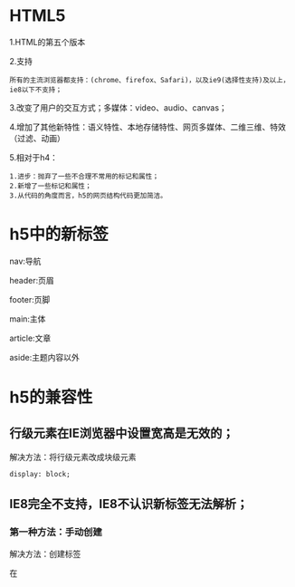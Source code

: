 # HTML5

1.HTML的第五个版本

2.支持

	所有的主流浏览器都支持：(chrome、firefox、Safari)，以及ie9(选择性支持)及以上，ie8以下不支持；

3.改变了用户的交互方式；多媒体：video、audio、canvas；

4.增加了其他新特性：语义特性、本地存储特性、网页多媒体、二维三维、特效（过滤、动画）

5.相对于h4：

	1.进步：抛弃了一些不合理不常用的标记和属性；
	2.新增了一些标记和属性；
	3.从代码的角度而言，h5的网页结构代码更加简洁。

# h5中的新标签

nav:导航

header:页眉

footer:页脚

main:主体

article:文章

aside:主题内容以外

# h5的兼容性

## 行级元素在IE浏览器中设置宽高是无效的；

解决方法：将行级元素改成块级元素

	display: block;

## IE8完全不支持，IE8不认识新标签无法解析；

### 第一种方法：手动创建

解决方法：创建标签

在<script>中```document.createElement("header")```;

但是，默认的标签都是行级元素；

解决方法：将行级元素改成块级元素

	display: block;

### 第二种方法：引入第三方插件

html5shiv.min.js:在默认的情况下，IE8及一下不支持H5，引入这个文件就可以做到兼容

	<script src="../js/html5shiv.min.js"></script>

# ***form表单中***

# h5中的新增属性

type属性:

	(值)
	email：验证邮箱
	tel:在移动端弹出数字键盘，让你只能输入数字的
	url:网址验证
	number:数字，max最大值，min最小值，value默认值
	search:框内有删除，更人性化的体验
	range:范围滑动条，max最大值，min最小值，value默认值（50）
	color:颜色识取
	date：日期(年月日)
	time:时间(时分秒)
	datetime:日期时间(大多数不支持，只有Safari支持)
	datetime-local:日期时间,大多数支持
	month:月份
	week:星期
	file:文件

placehoder属性:

	(值)
	提示文本

autofocus:自动获取焦点(没有值)

autocomplete:自动提示

	(值)
	on打开
	off关闭
	***必须提交过，必须有name属性(可以直接加在表单上)***

required:必须输入(没有值)

pattern:

	(值)
	正则表达式验证

***\*代表任意个，?代表0个或则1个，+代表一个或则多个;^开始，$结束***

multiple:选择多个文件、邮箱(没有值)

form:

	(值)
	表单的id
	表单元素并没有包含在form表单中,却需要和表单一起提交，给原表单设置一个id,设置表单的form="id"

# h5中新增的元素：

## datalist:创建选项列表(firefox不支持)

同样使用option设置选项：value具体的值，lable提示信息，辅助值

建立输入框与datalist相连：在input中添加list="datalist的id"

***如果type是网址，一定要加上：http://***

## keygen:加密(大多数浏览器不支持)

客户端：

	生成公钥和私钥
	提交时:信息+私钥>>二次密码

服务端：

	公钥
	二次加密的数据
	解密：使用收到的公钥解密数据

## output:只能显示，不能修改

语义性更强

***作用不大***

# h5中新增的事件

## oninput

监听当前指定元素的内容的改变：只要内容改变（添加、删除），就会触发这个事件监听器；

他与onkeyup和onkeydown的区别：

onkeyup:键盘弹起时触发；

onkeydown:键盘按下时触发。

## oninvalid

当验证不通过时触发。

自定义提示信息：```this.setCustomValidity(自定义信息)```;

# prograss

h5中新增了进度条;

max:最大值

value:当前值

## meter

度量器：衡量当前的进度值

high:规定的最大值

low:规定的最小值

max:最大值

min:最小值

value:当前值

# h5中的多媒体标签

之前：

embed：直接插入视频文件，本质是调用本机上安装的软件，有兼容性问题；

flash插件：安装flash，1.学习flash,增加成本；2.apple设备部支持flash

h5为了解决这个问题，添加了两个标签：

## audio音频

src:播放音频的路径

controls:音频播放器的控制器面板

autoplay:自动播放

loop:循环播放

## video视频

src:播放视频的路径

controls:视频播放器的控制器面板

autoplay:自动播放

loop:循环播放

width:宽度

height:高度

poster：当视频还没有完全下载或则用户还没点击播放前的默认显示时间。默认是视频的第一帧。

设置视频宽高是等比例设置，所以只需要设置width或者height

***重要***

soucer:因为浏览器支持的视频文件格式不一样，所以我们在添加视频时，需要考虑浏览器是否支持。我们可以准备多个视频文件，让浏览器自动选择

# h5中的DOM操作

## 获取元素的方法

1.索引（不直观）

	window.onload=function(){
		document.getElementsByTagName("li")/*获得的是一个数组*/
	}

2.querySelector(新增)

query:查询

selector:选择器

querySelector(传去选择器的名称)只能获取单个元素，如果获取的元素不只一个，只会返回第一个元素。

参数要求：如果是类选择器，必须添加. ;如果是id选择器必须添加# ；否则当标签处理。

	window.onload=function(){
		var javali=document.querySelector(".green");
		console.log(javali);
	}

3.querySelectorAll(新增)

获取满足条件的所有元素--数组

	var allli=document.querySelectorAll("li");
	console.log(allli);

## 操作元素的样式

新增：classList

**1.添加**

add:一次只能添加一个样式（类名）

	document.querySelector("#add").onclick=function(){
		document.querySelector("li").classList.add("red")
	}

（添加多个：需要再写一次添加代码）

**之前**

	document.querySelector("li").className="underline";//会将之前的样式去掉，但是可以使用+=

**2.移除**

remove:为元素移除指定名称（类名）的样式，一次也只能移除一个;只移除样式，不移除属性。

	document.querySelector("#remove").onclick=function(){
		document.querySelector(".blue").classList.remove("blue");
	}

**3.改变**

toggle：切换元素样式（类名），如果元素之前没有指定名称的样式则添加；否则，移除；

	document.querySelector("#toggle").onclick=function(){
		document.querySelector(".green").classList.toggle("green");
	}

**4.判断**

contains:判断元素是否包含指定名称的样式（类名），返回true/false

	document.querySelector("#contain").onclick=function(){
		document.querySelectorAll("li")[3].classList.contains("green");
	}

**5.获取样式**

获取元素添加的样式（类名）

	document.querySelector("li").classList.item(0);

# h5中自定义属性
 
## 定义

**规范：**

1.data-开头

2.data-后必须有一个字符

**建议：**

1.名称应该都是用小写--不要包含任何大写字符

2.名称中不要有任何特殊字符

3.名称不要使用纯数字

	<p data-school-name="itcast"></p>

## 取值

1.获取自定义属性

2.将data-后面的单词使用camel命名法连接,必须使用camel命名法，否则无法取到

	window.onload=function(){
		var p=document.querySelector("p");
		var value=p.dataset["schoolName"];//camel命名法
		console.log(value);
	}

# 网络监听接口（主要实现移动端）

## 网络状态改变的接口

改变事件

1.ononline：网络连接的时候触发这个事件

	window.addEventListener("online",function(){
		alert("网络连通");
	})
	
2.onoffline:网络断开时响应

	window.addEventListener("offline",function(){
		alert("网络断开");
	})

## 全屏API 

实现元素全屏效果

全屏操作的主要方法和属性：

1.requestFullScreen():开启全屏显示

	不同的浏览器支持的方式不同,需要添加不同的前缀，比如：Chrome-webkit;firefox:moz;ie:ms;opera:o
	我们需要做一些判断来支持不同的浏览器，使用能力测试，添加不同浏览器的前缀

2.cancelFullScreen():退出全屏显示

	也要添加前缀，退出全屏只能使用document来实现
	
3.fullScreenElement:是否是全屏显示状态

	也只能只能使用document判断
	也要添加前缀，退出全屏只能使用document来实现

3.fullScreenElement:是否是全屏显示状态

	也只能只能使用document判断

**比如**添加三个按钮的点击事件

	window.onload=function(){
		var div=document.querySelector("div");
		/*全屏操作*/
		document.querySelector("#full").onclick=function(){
			if(div.requestFullScreen){
				div.requestFullScreen();
			}else if(div.webkitRequestFullScreen){
				div.webkitRequestFullScreen();
			}else if(div.moRequestFullScreen){
				div.moRequestFullScreen();
			}else if(div.msRequestFullScreen){
				div.msRequestFullScreen();
			}
		}
		/*退出全屏*/
		document.querySelector("#cancelFull").onclick=function(){
			if(document.requestCancelScreen){
				document.requestCancelScreen();
			}else if(document.webkitRequestCancelScreen){
				document.webkitRequestCancelScreen();
			}else if(document.mozRequestCancelScreen){
				document.mozRequestCancelScreen();
			}else if(document.msRequestCancelScreen){
				document.msRequestCancelScreen();
			}
		}
		/*判断是否是全屏*/
		document.querySelector("#isFull").onclick=function(){
			if(document.fullscreenElement||document.webkitFullscreenElement||document.mozFullScreenElement||document.msFullscreenElement){
				alert(true);
			}else{
				alert(false)
			}
		}
	}

## 文件读取接口

实现文件读取效果

FileReader：读取文件内容

1.readAsText():读取文本文件（可以使用TXT打开的文件），返回文本字符串，默认编码是UTF-8；

2.readAsBinaryString():读取任意类型的文件。返回二进制字符串。这个方法不是用来读取的文件展示给用户看，而是存储文件。例如：读取二进制数据，传给后台，后台接收数据之后，再讲文件存在服务器；

3.readAsDataURL():读取文件获取一段data开头的字符串，这段字符串的本质就是DataURL。

	DataURL是一种将文件（一般指图像或者能够嵌入到文档的文件格式）嵌入到文档的方案。比如：展示图片，src-指定路径（资源定位--url），src请求的是外部文件，一般来说是服务器资源。意味着他需要向服务器发送请求，占用了服务器资源。
	DataURL是将资源转换为base64编码的字符串形式，并且将这些内容直接存放在url中，可以优化网站加载速度。

4.abort():中断读取

例如:我们现在有一个需求：即使预览；

及时：用户选择图像后立刻进行预览；

预览：通过文件读取对象readAsDataURL()完成

	function getFileContent(){
		//console.log(123)
		/*创建文件读取对象*/
		var read=new FileReader();
		/*读取文件，获取DataURL*/
		var file=document.querySelector("#myFile").files[0];
		read.readAsDataURL(file);//没有返回值，但是读取完之后，他会将读取的结果存储在文件读取的对象result中；需要一个参数（blob:binary large object）；文件存储在file表单元素的files属性中，他是一个数组
		/*读取数据*/
		/*
		 * FileReader提供了完整的时间模型，用来捕获读取文件时的状态
		 * onabort:读取文件中片段时触发
		 * onerror:读取错误时触发
		 * onload:文件读取成功时触发
		 * onloadend:文件读取完成是触发，无论失败还是成功
		 * onloadstart:开始读取时触发
		 * onprogress:读取文件的过程中持续触发*/
		read.onload=function(){
			//console.log(reader.result);
			/*展示*/
			document.querySelector("img").src=read.result;
		}
	}

## 拖拽接口

实现常见的拖拽接口

在h5中，如果想拖拽元素，就必须添加元素```draggable="true"```.(图片和超链接是默认可以拖拽的)

但是学习拖拽主要是学习拖拽事件：

1.应用于被拖拽元素的事件

	ondrag:拖拽的过程中会触发(持续)
	ondragstart：拖拽开始时触发
	ondragleave：鼠标离开拖拽元素时触发
	ondragend：拖拽结束时触发

2.应用于目标元素的事件

	ondragenter:当拖拽元素时鼠标进入目标元素时触发
	ondragover:当拖拽元素停留在目标元素上时调用
	ondrop:当在目标元素上松开鼠标时触发（浏览器会默认阻止），如果想要触发就要在ondragove事件上阻止浏览器的默认行为;添加被拖拽的元素到当前的目标元素
	ondragleave:当鼠标离开目标元素时触发

***阻止浏览器的默认行为，才能触发drop事件***

当我们有多个元素需要拖拽，并且有多个目标元素时，我们需要一个通用的方法解决这个问题:
使用事件源参数（事件捕获）来获取当前被拖拽的子元素:

1.应用于被拖拽元素的事件

	var obj=null;//不安全
	document.ondragstart=function(e){
		//console.log(e.target);
		obj=e;
		e.target.style.opacity=0.5;
		e.target.parentNode.style.borderWidth="5px"
	}
	document.ondragend=function(e){
		e.target.style.opacity=1;
		e.target.parentNode.style.borderWidth="1px"
	}

2.应用于目标元素的事件

	document.ondragenter=function(e){
		//console.log(e.target);
	}
	document.ondragover=function(e){
		e.preventDefault();
	}
	document.ondrop=function(e){
		e.target.appendChild(obj)
	}

由于只用全局变量存储数据不安全，所以我们通过```dataTransfer```来实现数据的存储与获取

1.setData(format,data);

format:数据类型(text/html text/uri-list)

data:数据（一般来说时字符串的值）

2.getData(format);

通过dataTransfer存储的值只能在drop中取

## 地理定位接口

获取用户地理信息（基于位置的服务）

API:navigator.geolocation.getCurrentPosition(success,error,option);

option：可以设置获取数据的方式,enableHighAccuracy:true/false(是否使用高精度)，timeout:设置超时时间（单位ms），maximumAge:可以设置浏览器重新获取地理信息的时间间隔（单位ms）；

要使用三方接口来获取地理信息：百度地图，高德地图

**百度地图**

	<script type="text/javascript" src="http://api.map.baidu.com/api?v=2.0&ak=百度地图密钥"></script>
	<script type="text/javascript">
	var map = new BMap.Map('allmap');
	map.centerAndZoom(new BMap.Point(116.404269,39.913828), 12);
	map.enableScrollWheelZoom(true);
	// 覆盖区域图层测试
	map.addTileLayer(new BMap.PanoramaCoverageLayer());

	var stCtrl = new BMap.PanoramaControl(); //构造全景控件
	stCtrl.setOffset(new BMap.Size(20, 20));
	map.addControl(stCtrl);//添加全景控件
	</script>

获取位置的方式：

1.IP地址

优点：任何地方都有

缺点：不精确

2.GPS

优点：精确

缺点：

3.WI-FI

4.手机信号

5.用户定义

获取用户地理信息

## Web存储接口

实现数据的读写

**以前**使用cookie来存储数据，但是cookie只有4k，并且cookie解析比较复杂；

1.sessionStorage的使用：

存储数据到本地，存储容量5MB左右。本质是数据存储在当前页面中；生命周期为关闭当前页面之前，关闭页面会自动清除。

**方法：**

	1.setItem(key.value):以键值对的方式存储数据；
	2.getItem(key):通过指定名称的key获取对应的value值；
	3.removeItem(key):通过指定名称key删除对应数据；
	4.clear:清空所有存储的内容。(慎用)

2.localStorage的使用：

存储的内容更多，大概20MB；不同浏览器不能共享数据，但是同一浏览器不同页面可以共享数据；永久生效，它是存储在硬盘上的不会因为浏览器的关闭而消失；如果要清除必须手动清除。

**方法：**

	1.setItem(key.value):以键值对的方式存储数据；
	2.getItem(key):通过指定名称的key获取对应的value值；
	3.removeItem(key):通过指定名称key删除对应数据；
	4.clear:清空所有存储的内容。(慎用)

## 应用缓存接口

通过创建cache manifest文件，可以轻松创建web应用离线版本；

**优势**

	可以配置需要缓存的资源；
	网络无连接应用仍可用；
	本地读取缓存资源，提升访问速度，增强用户体验；
	减少请求，缓解服务器负担；

**实现**

1.指定属性

manifest="应用程序缓存清单文件的路径（建议文件的扩展名是appcache,这个文件的本质就是一个文本文件）"
	<html manifest="demo.appcache">

2.创建缓存清单文件

manifest文件：

	1.CACHE MANIFEST--表示这是一个manife；
	2.CACHE--在此标题下列出文件在首次加载后进行缓存的内容清单；
	3.NETWORK--在此标题下列出文件需要与服务器的连接而不会被缓存；
	4.FALLBACK--在此标题下列出无法访问的文件回退页面（比如：404）

## 多媒体接口

实现自定义播放器

1.方法

play()播放

load()加载

pause()暂停

这些都是原生方法，如果使用jQuery实现自定义播放器就要jQuery对象转成DOM元素，才能调用这些方法

2.属性

autoplay自动播放

controls控制栏

currentTime当前播放时间

duration音频视频总时间

paused视频播放的状态

3.事件

oncanplay当视频可以播放时触发

onpause暂停时触发

onended视频播放结束时触发

ontimeupdate时间改变

**注意：直接从编辑器中打开页面可能会不支持跳播，直接打开网页源文件就可以实现跳播**

***

***

# CSS3

1.CSS的第三个版本

2.新增了许多的属性，弥补了C2的不足，使得web开发更加的便捷；

**现状**

3.CSS3的兼容性差，需要添加私有前缀；移动端支持优于PC端；CSS>>js；应用广泛；

**使用**

4.渐进增强（优雅降级-hack）；考虑用户群体；遵照产品方案；

**环境**

5.chrome ver46+;firefox ver42+;photoshop CS6

**手册**

6.[]:表示可选；||：表示或者；|：表示多选一；?:表示0个或者1个；*：表示0个或者多个；{}:表示范围；

# 选择器

## 属性选择器：

属性时相对于标签而言的；所谓属性选择器就是根据属性名称的值来查找元素

E[attr]:查找拥有attr属性的E标签

E[attr=value]:查找拥有attr属性的E标签并且attr的属性值等于value（严格匹配）

E[attr*=value]:查找拥有attr属性的E标签并且attr的属性值中包含value

E[attr^=value]:查找拥有attr属性的E标签并且attr的属性值以value开头

E[attr$=value]:查找拥有attr属性的E标签并且attr的属性值以value结尾

## 伪类选择器

**之前**
	a:hovers鼠标移动到元素之上
	a:link未访问过
	a:active鼠标点击了元素
	a:visited已访问过

***结构伪类***

1.相对于父类元素

E:first-child:查找**E元素**的**父级元素**中**第一个**E元素

E:last-child:查找**E元素**的**父级元素**中**最后一个**E元素

查找时限制类型(更实用)：也是相对于父元素；查找时指挥查找满足类型的元素，过滤其他元素；

	E:first-of-type
	E:last-of-type

E:nth-child(从1开始的索引||关键字||表达式):指定索引位置

**关键字**

	even:偶数
	odd:基数

限制类型：

	E:nth-of-type

**表达式**

如：
	E:nth-of-type(n)--n默认取值范围为0-子元素的长度，当n<=0时无效

**空值**

	E:empty：没有任何内容，也不能加空格

E:target:可以为锚点的目标元素添加元素，当目标元素被触发为当前锚链接的目标时，调用此伪类

2.相对于兄弟元素

+:获取当前元素**相邻**的**指定类型**的元素

	.first+span:class="first"的元素相邻的li元素

~：获取当前元素**指定类型**的**兄弟**元素

	.first~li:class="first"的元素的所有兄弟元素

## 伪元素选择器

**重点**E::before E::after

**特点**他的功能完全等价于一个dom元素；他不会在dom树中生成；

**注意**必须添加content元素，否则后期不可见；默认是行级元素，要想设置宽高必须设置为块级元素display:block position float

**其他**

	E::first-letter 文本的第一个字母或字
	E::fist-line 文本第一行（如果设置可first-letter,firstletter就无法再识别）
	E::selection 可改变选中文本的样式

# 颜色的设置

**之前**

1.使用预设值：red blue……

	background-color:red;

2.使用颜色拾取器(RGB值)：选择颜色面板

	background-color:#fff;

## RGBA

R:red

G:green

B:blue

A:Alpha颜色透明通道

颜色是6位16进制数据

	background-color:rgb(0,0,0);

## HSLA

H:Hue(色调 色相)，0/360表示红色，120表示绿色，240表示蓝色；取值：0-360过度为红橙黄绿青蓝紫。

S:Saturatuion(饱和度)，取值：0.0%-100.0%；

L:Lightness(亮度)，取值：0.0%-100.0%，50%是平衡值；(photodhop里是Brightness/B)**建议保留50%**

A:Alpha(透明度)，取值：0-1，0代表完全透明，1代表完全不透明

	background-color:hsl(0,0%,0%)

## 透明度的使用

**之前**

	opacity:0.5;

**但是**此方法用于设置父级容器透明，容器中的所有子元素都会透明；

**现在**

	background-color:rgba(255,0,255,0.2)

***不会影响子元素***

透明度补充说明：

	opacity:针对整个盒子设置透明度，子盒子及内容会继承父盒子的透明度
	transparent:不可调节透明度，始终是完全透明
	使用rgba来控制颜色透明度，相对于opacity，不具有继承性。

# 文本阴影

text-shadow:none|\<length\>none|[\<shadow\>,]\*\<shadow\>或none|\<color\>[,\<color\>]\*

[颜色(color) x轴(X Offset) y轴(Y Offset) 模糊半径(Blur)],[颜色(color) x轴(X Offset) y轴(Y Offset) 模糊半径(Blur)]……

length:长度值，同时确定阴影的角度和距离

shadow:阴影模糊值

color:指定阴影的颜色

	text-shadow:2px 3px 2px #000;/*Xoffset Yoffset Blur color*/

# 盒模型

文档中的每个元素都被描绘成一个盒子，渲染时width指内容的宽度

默认情况下，css设置盒子宽度只是内容的宽度，而非盒子的宽度，高度同样；所以盒子的宽度=padding+border+width，所以很容易出现问题；

css3中通过box-sizing来指定盒模型

	content-box:设置的width是内容的属性值
	border-box:设置的width是盒子最终的宽度

# 圆角

**之前**使用Photoshop画出圆角，在导入代码文件中引用，但是修改起来非常不方便。

**现在**

	border-radius: 0px;

一个值：四个角都一样

两个值：（左上 右下）（右上左下）

三个值：（左上）（右上左下）（右下）

四个值：左上 右下 右下 左上

如果我们要画一个椭圆就要使用```border-radius: 100px/50px```;

**/是用来设置当前不同方向的半径（水平/垂直方向）**

添加某个圆角：

	border-radius:0px 10px 0px 0px;
	border-top-right-radius: 10px;

设置某个角点上两个方向的圆角

	border-top-right-radius: 100px 50px;

设置四个角点不同方向上的不同圆角

	border-radius:100px 80px 60px 40px/ 20px 40px 60px 80px;

# 边框阴影

**文本阴影** text-shadow:offsetX offsetY blur color

**边框阴影** box-shadow:h(水平) v(垂直) blur spread(扩展) color inset(内阴影)

# c3中的渐进实现

渐变不是一个单一色，他产生的是一个图像，所以使用background来添加；

## 线性渐变

1.linear-gradient:线性渐变指沿着某条直线朝一个方向产生渐变效果

**语法**

	linear-gradient([<point>||<angle>,]?<stop>[,<stop>]*)

**取值**

point:

	to-left:从右到左渐变
	to-right：从左到右渐变
	to-top：从下到上渐变
	to-bottom：从上到下渐变

angle:角度

	0deg:向上渐变
	90deg:向右渐变
	180deg:向下渐变（默认值）
	270deg:向左渐变

stop:色标

	第一个是起点颜色
	第二个是终点颜色

**例子**

	background: linear-gradient(to right,red 0%,red 50%,blue 50%,blue 100%);

## 径向渐变

radial-gradient:从一个点向四周产生渐变效果；

**语法**

	radial-gradient([<shap>||<size>][at <position>]?,[at <position>,]?<color-stop>[,<color-stop>]+)

**取值**

shap:形状

	circle:产生一个正圆
	ellipse:适配当前形状

at position:位置

	默认在正中心，可以赋值坐标也可以赋值关键字（left right top bottom）

size:大小

	closest-side:最近的边
	farthest-side:最远的边
	closest-corner:最近的角
	farthest-corner:最远的角(默认)

color-stop

	第一个是起点颜色
	第二个是终点颜色

**例子**

	background: radial-gradient(at 50px 50px,red,red 50%,blue 50%,blue);

## 重复渐变

**语法**

	repeating-radial-gradient(<shap> position,color stop,color stop)
	repeating-linear-gradient(point,color stop,color stop)

**例子**

	background: repeating-radial-gradient(circle closest-side at center center,#fff 0%,#fff 10%,#000 10%,#000 20%);
	background: repeating-linear-gradient(45deg,#fff 0%,#fff 10%,#000 10%,#000 20%);

# c3中的background新增属性

**之前**

1.颜色：
	background-color:color;

2.图片：

	background-image:url(".../...");

如果图片大于容器，那么默认从容器左上角开始放置；如果图片小于容器，那么图片就默认平铺；

3.设置背景平铺

background-repeat

	no-repeat：不平铺
	round:将图片缩放平铺
	space：不会缩放平铺，会在图片间生成相同的间距

4.设置在滚动容器中的背景行为：跟随滚动、固定

background-attachment

	fixed:背景图的位置固定不变
	scroll:滚动容器的时候背景跟着一起滚动
	local:背景图片会跟随内容一起改变

**新增**

background-size：

语法：

	background-size:auto(原始图片大小)||number(数值)||percentage(百分比)||cover(放大铺满)||contain(缩小铺满)
	length:使用之前先确定宽高比
	percentage:设置百分比是参照父容器可放置内容的50%
	contain：按比例调整大小，使宽高自动适应背景区，可能会有空白区域；图片大于容器，将图片缩小；当图片小于容器，将图片放大；
	cover:与contain相反,背景图片会按比例缩放，适应整个背景区域，图片内容可能会溢出；

background-position:

	center:图片居中显示

**增大响应区**

background-origin:设置背景的原点

	border-box从border的位置开始填充背景，会与border重叠
	padding-box从padding开始填充背景，会与padding重叠
	content-box从内容的位置开始填充背景

background-clip:设置内容的裁切，控制的是显示

	border-box显示border及以内的内容
	padding-box显示padding及以内的内容
	content-box显示content及以内的内容

# c3中的图片边框基本用法

	border-image-source: url(../img/head.jpeg);/*设置边框图片*/
	border-image-slice: 27 fill;/*设置四个方向上的裁切距离*/
	fill:做内容填充
	border-image-width:边框图片宽度，如果没有设置，那么边框的大小就是元素的大小
	border-image-outset:扩展边框
	border-image-repeat:repeat直接平铺,round缩放平铺,stretch拉伸

**缩写**

border-image:source slice/width/outset repeat;

**细节**

1.边框图片的本质是背景，不会影响元素的内容；

2.内容只会被容器的border和padding影响。

**建议**增加padding值或者border值

颜色会被图片覆盖

**例子**

[边框图片示例](./css3demo/11-边框图片示例.html)

# c3中的过渡效果

transition属性

**之前**

	active：单击响应效果

**现在**

	transition：过渡
	transition-property:添加过渡效果样式属性名称
	transition-duration:过渡效果耗时
	transition-timing-function:设置时间函数--控制运动的速度，linear匀速，ease先慢后快，steps(number)步数
	transition-delay:过渡效果的延迟

过渡效果执行完毕会默认还原到原始状态

**简写**

	transition:属性名称    过渡时间    时间函数    延迟

**为多个样式添加过渡效果**

	transition:属性名称    过渡时间    时间函数    延迟，属性名称    过渡时间    时间函数    延迟，……
	transition:all(所有样式) 过渡时间    时间函数    延迟(效率较低)
	steps(4):步长值，可以让过渡效果分几个步骤

过渡效果非常严格，只能从某个数值过渡到一个具体的数值

**例子**

[手风琴菜单](./css3demo/13-手风琴菜单.html)

# c3中的2d、3d变换效果

transform属性

## 2D转换

通过css transform属性可以实现移动、缩放、旋转、斜切

	transform-origin:设置旋转的轴心，left top bottom center

**移动**

translate()：可以把元素从原来的位置移动，参照元素左上角原点;执行完毕后会恢复到原始状态。

语法：

	translate(tx)|translate(tx,ty)
	translateX(tx)|translateY(ty)

**缩放**

scale():让元素根据几何中心进行缩放

语法：

	scale(sx|sy)|scale(sx,sy)
	scaleX(sx)|scaleY(sy)

**旋转**

rotate():是元素根据在指定的角度进行二维的旋转，接受一个角度值，顺时针旋转为正值，逆时针旋转为负值；

语法：

	rotate(0)

**斜切**

skew():能够让元素倾斜展示。

语法：

	skew(ax)|skew(ax,ay)
	skewX(ax)skew(aY)

**例子**

[例1：旋转轴心](./css3demo/15-旋转轴心的案例.html)

[例2：添加多个transfrom](./css3demo/16-添加多个transform属性.html)

[例3：实现居中](./css3demo/17.实现任意元素居中.html)

## 3D转换

属性值：transform

**移动**

方法：

	translate3d(x,y,z)
	translateX(length)
	translateY(length)
	translateZ(length)

**缩放**

方法：

	scale3d(number,number,number)
	scaleX()
	scaleY()
	scaleZ()

**旋转**

方法：

	roate3d(x,y,z,angle)
	rotateX(angle)
	rotateY(angle)
	rotateZ(angle)

**立方体的绘制**

	x轴：平行于屏幕向右为正；
	y轴：平行于屏幕向下为正；
	z轴：垂直于屏幕指向‘我’为正。

移动：

	上下移动沿着Y轴；
	左右移动沿着X轴；
	前后移动沿着Z轴。

面旋转：

	绕X轴旋转；
	绕Y轴旋转；
	绕Z轴旋转。
	使用左手法则判断旋转度数的正负值。

体旋转：

	绕X轴旋转；
	绕Y轴旋转；
	绕Z轴旋转；
	绕XY轴对角线旋转；
	绕YZ轴对角线旋转；
	绕XZ轴对角线旋转；
	绕体对角线旋转。
	这些旋转都使用左手法则判断旋转度数的正负值。

左手法则：使用左手，大拇指指向坐标轴的正方向，手指环绕的方向就是旋转的正方向。

**景深、透视**

ransform-style:preserve-3d可以使3D转换的子元素保留其转化的结果(需要设置下父元素中)

perspective(length)为元素设置一个三维透视距离，仅作用于元素的后代，而不是元素本身。perspective：none/0相当于没有。

perspective-origin()设置观察角度，默认在元素正中心

**例子**

[立方体](./css3demo/立方体.html)

# 动画

**之前**

我们可以使用过渡来移动物体，但是过渡只有两个状态：开始和结束。

**现在**

关键帧动画

	补间动画：中间的状态和过程自动补全，有系统计算。
	可以添加多个关键帧

animation:

	-name:动画名称
	-duration:动画耗时
	-timing-function:动画时间函数,linear;ease;easein;ease-out;steps（当他与其他样式冲突时，只选择他就行了）；
	-iteration-count:动画播放次数，默认一次,可以指定具体的数值，也可以指定infinite(无限次)
	-diraction:设置交替动画，alternate来回交替
	-delay:动画延时
	-fill-mode:设置动画结束时的状态，默认情况会回到原始状态，forwards保持动画结束的状态;backwards回到初始状态,在添加了延时状态时，会立刻进入到初始状态；both既会保留初始状态，还可以保持结束状态。
	-play-state:s设置动画播放状态，paused暂停；running播放（一般用js设置）

设置关键帧：0~100

**创建动画**

	@keyframes moveTest{
		/*百分比指动画耗时百分比*/
		0%{
		
		}
		100%{
		
		}
	}

	@keyframes moveTest{
		/*百分比指动画耗时百分比*/
		from{
		
		}
		to{
		
		}
	}

**例子**

[无缝滚动](./css3demo/无缝滚动.html)

[时钟](./css3demo/时钟.html)

# web字体和字体图标

## 字体格式

1.TureTep(.ttf)格式

2.OpenType(.otf)

3.Web Open Font Format(.woff)

4.Embedded Open Type(.eot)

5.SVG(.svg)

以上是不同系统不同浏览器提供的字体

## 下载字体/图标及其使用

将下载好的web字体/字体图标文件引入项目文件中

比如下面我们使用到的阿里巴巴的icon font字体

### web字体

**使用**

1.使用font-face声明字体

	@font-face {
	    font-family: 'webfont';
	    font-display: swap;
	    src: url('webfont.eot'); /* IE9 */
	    src: url('webfont.eot?#iefix') format('embedded-opentype'), /* IE6-IE8 */
	    url('webfont.woff2') format('woff2'),
	    url('webfont.woff') format('woff'), /* chrome、firefox */
	    url('webfont.ttf') format('truetype'), /* chrome、firefox、opera、Safari, Android, iOS 4.2+*/
	    url('webfont.svg#webfont') format('svg'); /* iOS 4.1- */
	}

2.定义使用webfont的样式

	.web-font {
	    font-family: "webfont" !important;
	    font-size: 16px;
	    font-style: normal;
	    -webkit-font-smoothing: antialiased;
	    -moz-osx-font-smoothing: grayscale;
	}

3.为文字加上对应的样式

	<i class="web-font">web字体和字体图标</i>

**注意**

1.自定义需要生成的字体的文本内容
2.使用网络资源生成web字体

### 字体图标

**优点**

	将所有的字体打包生成字体库，减少请求；
	具有矢量性，保证清晰度；
	使用灵活便于维护。

**使用**

同web字体。
或者参照指导文件。

[例子](./css3demo/23-web字体.html)

# 多列布局

**常用属性**

column

	-count:设置列数
	-rule:添加列间距的样式，与边框的样式添加一样
	-gap:设置列间隙大小
	-width:设置列宽,当有冲突的时候取大优先，如果认为设置的宽度过大，则取更大的值；如果设置认为宽度更小，使用默认的宽度
	-span:对定元素跨几列,n指定n列，all跨所有列

[例子](./css3demo/24-多列布局.html)

# 弹性布局

传统布局具有局限性


**弹性盒子**

	display:flex/*设置父容器为flex,当子元素大于父元素的宽度时，子元素会自动的收缩*/

	justify-content:
	/*设置子元素排列方式,
	 * flex-start（默认）让子元素从父容器的起始位置开始排列，
	 * flex-end子元素从父元素的结束位置开始排列，
	 * center让子元素从父元素的中间位置开始放，
	 * space-between子元素左右对齐父元素的开始和结束，中间平分页，产生相同的间距
	 * space-round将多余的空间平均的分布在子元素的两边*/

	flex-flow:
	/*flex-flow:是flex-wrap和flex-direction的综合，
	 flex-wrap:控制子元素是否跨行显示，默认不换行，nowrap不换行则收缩，wrap换行不收缩，wrap-reverse翻转
	 flex-direction:子元素排列的方向（主轴方向），row(默认)水平，column垂直，row-reverse水平从右到左排列，column垂直从上到下排列
	 */

	flex:
	/*flex:是flex-grow,flex-shrink,flex-basis的简写，默认为0 1 auto
	 flex-grow:扩展子元素的宽度(写在子元素里面)，默认为零，子元素不会去占用剩余空间
	 flex-shrink:定义收缩的比例，通过设置的值俩计算收缩空间，默认值是1，子元素会收缩，0表示不收缩				 
	 flex-basis:
	 flex:[number]用来设置当前伸缩盒子占据的剩余空间的比例值
	 */

[flex伸缩菜单项](./css3demo/28-伸缩菜单项.html)

	align-item:设置子元素在侧轴（伸缩项）方向上的对齐方式,center设置在侧轴上的居中对齐，flex-start设置在侧轴的上方对齐（默认），flex-end设置在侧轴方向上的底对齐，stretch（默认值）让子元素在侧轴方向进行拉伸，baseline基线对齐
	align-self:设置单个子元素在侧轴方向上的对齐方式

[宽高自动适应](./css3demo/30-宽高自动适应.html)

***

例1：[携程网](./css3demo/例1-携程网.html)

tips:页面布局   页面自适应  弹性盒子

例2：[切割轮播图](./css3demo/例2-切割轮播图.html)

tips:三维旋转/移动   立方体构造  切割轮播图的实现

例3：[360案例](./css3demo/例3-360案例.html)

tips:JQuery全屏滚动插件fullPage.js [参考](https://blog.csdn.net/qq_42865147/article/details/82700892)

***
***结束***
***

**css初始化代码**

	@charset "utf-8";
	/* 防止用户自定义背景颜色对网页的影响，添加让用户可以自定义字体 */
	html{
	    color: #000;
	    background: #fff;
	    -webkit-text-size-adjust: 100%;
	    -ms-text-size-adjust: 100%;
	    font-size: 100%;
	}
	/* IE6对positon:fixed的单独处理修正IE6滚动抖动的bug */
	*html,*html body{
	    background-image:url(about:blank);/*修正IE6滚动抖动的bug*/
	    background-attachment: fixed;/*根据自己实际，非必需*/
	}
	/* 内外边距通常让各个浏览器样式的表现位置不同 */
	body,div,dl,dt,dd,ul,li,pre,form,fieldset,select,input,textarea,button,p,blockquote,th,td,img,iframe{
	    margin: 0;
	    padding: 0;
	}
	body{
	    width: 100%;
	}
	/* 要注意表单元素并不继承父级 font 的问题 */
	body,button,input,select,textarea{
	    font: 12px/1.5 "微软雅黑","Microsoft YaHei","\5b8b\4f53","Tahoma","Arial";
	    color: #333;
	    outline: none;
	}
	input,select,textarea{
	    font-size: 100%;
	}
	/* 重置button边框 */
	button{
	    border: none;
	}
	/* 去掉各Table cell 的边距并让其边重合 */
	table{
	    border-collapse: collapse;
	    border-spacing: 0;
	}
	/* IE bug fixed: th 不继承 text-align*/
	th{
	    text-align: inherit;
	}
	/* 对齐是排版最重要的因素, 别让什么都居中 */
	caption,th{
	    text-align: left;
	}
	/* 去除默认边框 */
	fieldset,img{
	    border: none;
	    outline: none;
	    -moz-outline:none;
	}
	/* ie6 7 8(q) bug 显示为行内表现 */
	iframe{
	    display: block;
	}
	/* 去掉列表前的标识, li 会继承 */
	ol,ul,li{
	    list-style: none;
	}
	/* 来自yahoo, 让标题都自定义, 适应多个系统应用 */
	h1,h2,h3,h4,h5,h6{
	    font-size: 100%;
	    font-weight: 500;
	    margin: 0;
	    padding: 0;
	}
	/* 让链接默认不显示下划线，在hover状态下显示下划线 */
	a{
	    color: #333;
	    cursor: pointer;
	    outline: none;
	    text-decoration: none;
	    blr:expression(this.onFocus=this.blur());
	}
	a:hover{
	    text-decoration: underline;
	}
	/* 清理浮动 */
	.clearfix:before,.clearfix:after{
	    display: block;
	    content: " ";
	    clear: both;
	}
	.clearfix{
	    zoom: 1; /* for ie67*/
	}
	/* 重设 HTML5 标签, IE 需要在 js 中 createElement(TAG) */
	article,aside,details,figcaption,figure,footer,header,hgroup,menu,nav,section{
	    display: block;
	}
	/* HTML5 媒体文件跟 img 保持一致 */
	audio,canvas,video{
	    display: inline-block;
	    *display: inline;
	    *zoom: 1;
	}
	address,caption,cite,code,dfn,em,th{
	    font-style: normal;
	    font-weight: normal;
	}
	/*解决盒模型问题css3属性也可用来统一FORM元素风格*/
	.box-sizing{
	    -moz-box-sizing: border-box;
	    -webkit-box-sizing: border-box;
	    -o-box-sizing: border-box;
	    -ms-box-sizing: border-box;
	    box-sizing: border-box;
	}
	</style>

[参考](https://blog.csdn.net/qq_24147051/article/details/85245407)